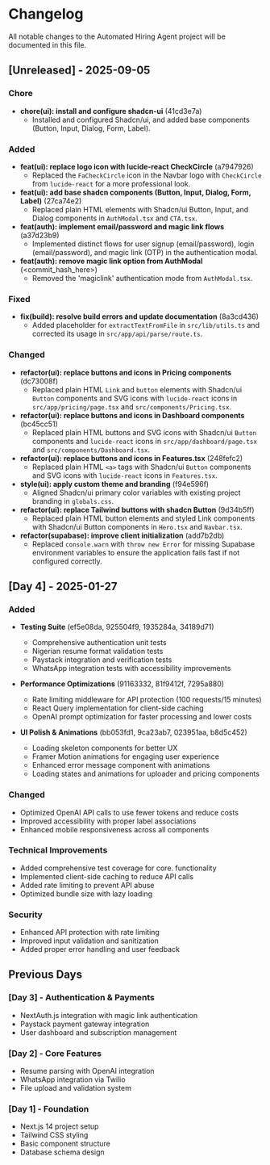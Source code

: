 # Changelog

All notable changes to the Automated Hiring Agent project will be documented in this file.

## [Unreleased] - 2025-09-05

### Chore
- **chore(ui): install and configure shadcn-ui** (41cd3e7a)
  - Installed and configured Shadcn/ui, and added base components (Button, Input, Dialog, Form, Label).

### Added
- **feat(ui): replace logo icon with lucide-react CheckCircle** (a7947926)
  - Replaced the `FaCheckCircle` icon in the Navbar logo with `CheckCircle` from `lucide-react` for a more professional look.
- **feat(ui): add base shadcn components (Button, Input, Dialog, Form, Label)** (27ca74e2)
  - Replaced plain HTML elements with Shadcn/ui Button, Input, and Dialog components in `AuthModal.tsx` and `CTA.tsx`.
- **feat(auth): implement email/password and magic link flows** (a37d23b9)
  - Implemented distinct flows for user signup (email/password), login (email/password), and magic link (OTP) in the authentication modal.
- **feat(auth): remove magic link option from AuthModal** (<commit_hash_here>)
  - Removed the 'magiclink' authentication mode from `AuthModal.tsx`.

### Fixed
- **fix(build): resolve build errors and update documentation** (8a3cd436)
  - Added placeholder for `extractTextFromFile` in `src/lib/utils.ts` and corrected its usage in `src/app/api/parse/route.ts`.

### Changed
- **refactor(ui): replace buttons and icons in Pricing components** (dc73008f)
  - Replaced plain HTML `Link` and `button` elements with Shadcn/ui `Button` components and SVG icons with `lucide-react` icons in `src/app/pricing/page.tsx` and `src/components/Pricing.tsx`.
- **refactor(ui): replace buttons and icons in Dashboard components** (bc45cc51)
  - Replaced plain HTML buttons and SVG icons with Shadcn/ui `Button` components and `lucide-react` icons in `src/app/dashboard/page.tsx` and `src/components/Dashboard.tsx`.
- **refactor(ui): replace buttons and icons in Features.tsx** (248fefc2)
  - Replaced plain HTML `<a>` tags with Shadcn/ui `Button` components and SVG icons with `lucide-react` icons in `Features.tsx`.
- **style(ui): apply custom theme and branding** (f94e596f)
  - Aligned Shadcn/ui primary color variables with existing project branding in `globals.css`.
- **refactor(ui): replace Tailwind buttons with shadcn Button** (9d34b5ff)
  - Replaced plain HTML button elements and styled Link components with Shadcn/ui Button components in `Hero.tsx` and `Navbar.tsx`.
- **refactor(supabase): improve client initialization** (add7b2db)
  - Replaced `console.warn` with `throw new Error` for missing Supabase environment variables to ensure the application fails fast if not configured correctly.

## [Day 4] - 2025-01-27

### Added
- **Testing Suite** (ef5e08da, 925504f9, 1935284a, 34189d71)
  - Comprehensive authentication unit tests
  - Nigerian resume format validation tests
  - Paystack integration and verification tests
  - WhatsApp integration tests with accessibility improvements

- **Performance Optimizations** (91163332, 81f9412f, 7295a880)
  - Rate limiting middleware for API protection (100 requests/15 minutes)
  - React Query implementation for client-side caching
  - OpenAI prompt optimization for faster processing and lower costs

- **UI Polish & Animations** (bb053fd1, 9ca23ab7, 023951aa, b8d5c452)
  - Loading skeleton components for better UX
  - Framer Motion animations for engaging user experience
  - Enhanced error message component with animations
  - Loading states and animations for uploader and pricing components

### Changed
- Optimized OpenAI API calls to use fewer tokens and reduce costs
- Improved accessibility with proper label associations
- Enhanced mobile responsiveness across all components

### Technical Improvements
- Added comprehensive test coverage for core. functionality
- Implemented client-side caching to reduce API calls
- Added rate limiting to prevent API abuse
- Optimized bundle size with lazy loading

### Security
- Enhanced API protection with rate limiting
- Improved input validation and sanitization
- Added proper error handling and user feedback

## Previous Days

### [Day 3] - Authentication & Payments
- NextAuth.js integration with magic link authentication
- Paystack payment gateway integration
- User dashboard and subscription management

### [Day 2] - Core Features
- Resume parsing with OpenAI integration
- WhatsApp integration via Twilio
- File upload and validation system

### [Day 1] - Foundation
- Next.js 14 project setup
- Tailwind CSS styling
- Basic component structure
- Database schema design